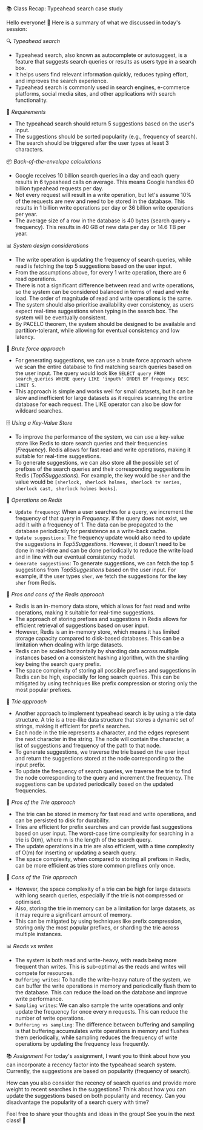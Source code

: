 📚 Class Recap: Typeahead search case study

Hello everyone! 👋 Here is a summary of what we discussed in today's session:

🔍 *Typeahead search*
- Typeahead search, also known as autocomplete or autosuggest, is a feature that suggests search queries or results as users type in a search box.
- It helps users find relevant information quickly, reduces typing effort, and improves the search experience.
- Typeahead search is commonly used in search engines, e-commerce platforms, social media sites, and other applications with search functionality.

📝 *Requirements*
- The typeahead search should return 5 suggestions based on the user's input.
- The suggestions should be sorted popularity (e.g., frequency of search).
- The search should be triggered after the user types at least 3 characters.

📦 *Back-of-the-envelope calculations*
- Google receives 10 billion search queries in a day and each query results in 6 typeahead calls on average. This means Google handles 60 billion typeahead requests per day.
- Not every request will result in a write operation, but let's assume 10% of the requests are new and need to be stored in the database. This results in 1 billion write operations per day or 36 billion write operations per year.
- The average size of a row in the database is 40 bytes (search query + frequency). This results in 40 GB of new data per day or 14.6 TB per year.

📊 *System design considerations*
- The write operation is updating the frequency of search queries, while read is fetching the top 5 suggestions based on the user input.
- From the assumptions above, for every 1 write operation, there are 6 read operations.
- There is not a significant difference between read and write operations, so the system can be considered balanced in terms of read and write load. The order of magnitude of read and write operations is the same.
- The system should also prioritise availability over consistency, as users expect real-time suggestions when typing in the search box. The system will be eventually consistent.
- By PACELC theorem, the system should be designed to be available and partition-tolerant, while allowing for eventual consistency and low latency.

<!-- Brute force -->
🔨 *Brute force approach*
- For generating suggestions, we can use a brute force approach where we scan the entire database to find matching search queries based on the user input. The query would look like `SELECT query FROM search_queries WHERE query LIKE 'input%' ORDER BY frequency DESC LIMIT 5`.
- This approach is simple and works well for small datasets, but it can be slow and inefficient for large datasets as it requires scanning the entire database for each request. The LIKE operator can also be slow for wildcard searches.

🗄️ *Using a Key-Value Store*
- To improve the performance of the system, we can use a key-value store like Redis to store search queries and their frequencies (*Frequency*). Redis allows for fast read and write operations, making it suitable for real-time suggestions.
- To generate suggestions, we can also store all the possible set of prefixes of the search queries and their corresponding suggestions in Redis (*Top5Suggestions*). For example, the key would be `sher` and the value would be `[sherlock, sherlock holmes, sherlock tv series, sherlock cast, sherlock holmes books]`.
  
🔧 *Operations on Redis*
- `Update frequency`: When a user searches for a query, we increment the frequency of that query in *Frequency*. If the query does not exist, we add it with a frequency of 1. The data can be propagated to the database periodically for persistence as a write-back cache.
- `Update suggestions`: The frequency update would also need to update the suggestions in *Top5Suggestions*. However, it doesn't need to be done in real-time and can be done periodically to reduce the write load and in line with our eventual consistency model.
- `Generate suggestions`: To generate suggestions, we can fetch the top 5 suggestions from *Top5Suggestions* based on the user input. For example, if the user types `sher`, we fetch the suggestions for the key `sher` from Redis.

<!-- Advantages and disadvantages -->
🌟 *Pros and cons of the Redis approach*

- Redis is an in-memory data store, which allows for fast read and write operations, making it suitable for real-time suggestions.
- The approach of storing prefixes and suggestions in Redis allows for efficient retrieval of suggestions based on user input.
- However, Redis is an in-memory store, which means it has limited storage capacity compared to disk-based databases. This can be a limitation when dealing with large datasets.
- Redis can be scaled horizontally by sharding data across multiple instances based on a consistent hashing algorithm, with the sharding key being the search query prefix.
- The space complexity of storing all possible prefixes and suggestions in Redis can be high, especially for long search queries. This can be mitigated by using techniques like prefix compression or storing only the most popular prefixes.

🌳 *Trie approach*
- Another approach to implement typeahead search is by using a trie data structure. A trie is a tree-like data structure that stores a dynamic set of strings, making it efficient for prefix searches.
- Each node in the trie represents a character, and the edges represent the next character in the string. The node will contain the character, a list of suggestions and frequency of the path to that node.
- To generate suggestions, we traverse the trie based on the user input and return the suggestions stored at the node corresponding to the input prefix.
- To update the frequency of search queries, we traverse the trie to find the node corresponding to the query and increment the frequency. The suggestions can be updated periodically based on the updated frequencies.


🌟 *Pros of the Trie approach*
- The trie can be stored in memory for fast read and write operations, and can be persisted to disk for durability.
- Tries are efficient for prefix searches and can provide fast suggestions based on user input. The worst-case time complexity for searching in a trie is O(m), where m is the length of the search query.
- The update operations in a trie are also efficient, with a time complexity of O(m) for inserting or updating a search query.
- The space complexity, when compared to storing all prefixes in Redis, can be more efficient as tries store common prefixes only once.

🌳 *Cons of the Trie approach*
- However, the space complexity of a trie can be high for large datasets with long search queries, especially if the trie is not compressed or optimised.
- Also, storing the trie in memory can be a limitation for large datasets, as it may require a significant amount of memory.
- This can be mitigated by using techniques like prefix compression, storing only the most popular prefixes, or sharding the trie across multiple instances.

📊 *Reads vs writes*
- The system is both read and write-heavy, with reads being more frequent than writes. This is sub-optimal as the reads and writes will compete for resources.
- `Buffering writes`: To handle the write-heavy nature of the system, we can buffer the write operations in memory and periodically flush them to the database. This can reduce the load on the database and improve write performance.
- `Sampling writes`: We can also sample the write operations and only update the frequency for once every n requests. This can reduce the number of write operations.
- `Buffering vs sampling`: The difference between buffering and sampling is that buffering accumulates write operations in memory and flushes them periodically, while sampling reduces the frequency of write operations by updating the frequency less frequently.

📚 *Assignment*
For today's assignment, I want you to think about how you can incorporate a recency factor into the typeahead search system. Currently, the suggestions are based on popularity (frequency of search).

How can you also consider the recency of search queries and provide more weight to recent searches in the suggestions? Think about how you can update the suggestions based on both popularity and recency. Can you disadvantage the popularity of a search query with time?

Feel free to share your thoughts and ideas in the group! 
See you in the next class! 🚀